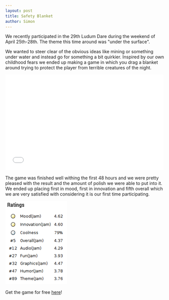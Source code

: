 ```yaml
---
layout: post
title: Safety Blanket
author: Simon
---
```

We recently participated in the 29th Ludum Dare during the weekend of April 25th-28th.
The theme this time around was "under the surface".

We wanted to steer clear of the obvious ideas like mining or something under water and instead go
for something a bit quirkier. Inspired by our own childhood fears we ended up making a game in
which you drag a blanket around trying to protect the player from terrible creatures of the night.

<div class="centered-div">
	<iframe width="500" height="300" src="//www.youtube.com/embed/9ZszqcVc6fU" frameborder="0">
	</iframe>
</div>

The game was finished well withing the first 48 hours and we were pretty pleased with the result
and the amount of polish we were able to put into it.
We ended up placing first in mood, first in innovation and fifth overall which we are very
satisfied with considering it is our first time participating.

<div class="centered-div">
	<img src="/images/ld29results.png">
</div>

Get the game for free [here](/games/safetyblanket)!
